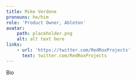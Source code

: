 ```yaml
---
title: Mike Verdone
pronouns: he/him
role: 'Product Owner, Ableton'
avatar:
    path: placeholder.png
    alt: alt text here
links:
    - url: 'https://twitter.com/RedRoxProjects'
      text: twitter.com/RedRoxProjects
---
```


Bio
